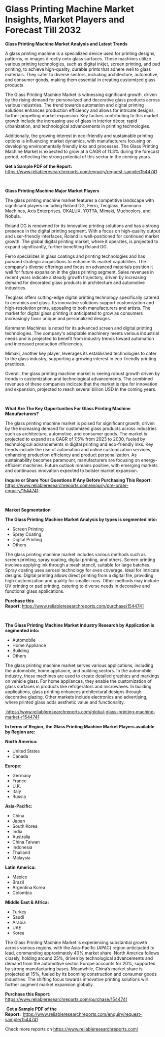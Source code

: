 <p><h1>Glass Printing Machine Market Insights, Market Players and Forecast Till 2032</h1></p><p><strong>Glass Printing Machine Market Analysis and Latest Trends</strong></p>
<p><p>A glass printing machine is a specialized device used for printing designs, patterns, or images directly onto glass surfaces. These machines utilize various printing technologies, such as digital inkjet, screen printing, and pad printing, to achieve high-quality, durable prints that adhere well to glass materials. They cater to diverse sectors, including architecture, automotive, and consumer goods, making them essential in creating customized glass products.</p><p>The Glass Printing Machine Market is witnessing significant growth, driven by the rising demand for personalized and decorative glass products across various industries. The trend towards automation and digital printing solutions enhances production efficiency and allows for intricate designs, further propelling market expansion. Key factors contributing to this market growth include the increasing use of glass in interior décor, rapid urbanization, and technological advancements in printing technologies.</p><p>Additionally, the growing interest in eco-friendly and sustainable printing options is influencing market dynamics, with manufacturers focusing on developing environmentally friendly inks and processes. The Glass Printing Machine Market is expected to grow at a CAGR of 11.3% during the forecast period, reflecting the strong potential of this sector in the coming years.</p></p>
<p><strong>Get a Sample PDF of the Report:&nbsp;</strong> <a href="https://www.reliableresearchreports.com/enquiry/request-sample/1544741?utm_campaign=3009&utm_medium=2&utm_source=Github&utm_content=ia&utm_term=08042025&utm_id=glass-printing-machine">https://www.reliableresearchreports.com/enquiry/request-sample/1544741</a></p>
<p>&nbsp;</p>
<p><strong>Glass Printing Machine Major Market Players</strong></p>
<p><p>The glass printing machine market features a competitive landscape with significant players including Roland DG, Ferro, Tecglass, Kammann Machines, Axis Enterprises, OKALUX, YOTTA, Mimaki, Muchcolors, and Nobula. </p><p>Roland DG is renowned for its innovative printing solutions and has a strong presence in the digital printing segment. With a focus on high-quality output and user-friendly interfaces, Roland is well-positioned for continued market growth. The global digital printing market, where it operates, is projected to expand significantly, further benefiting Roland DG. </p><p>Ferro specializes in glass coatings and printing technologies and has pursued strategic acquisitions to enhance its market capabilities. The company's diverse offerings and focus on advanced materials position it well for future expansion in the glass printing segment. Sales revenues in recent years indicate a steady growth trajectory, driven by increasing demand for decorated glass products in architecture and automotive industries.</p><p>Tecglass offers cutting-edge digital printing technology specifically catered to ceramics and glass. Its innovative solutions support customization and high-resolution prints, appealing to both manufacturers and artists. The market for digital glass printing is anticipated to grow as consumers increasingly favor unique and personalized designs.</p><p>Kammann Machines is noted for its advanced screen and digital printing technologies. The company's adaptable machinery meets various industrial needs and is projected to benefit from industry trends toward automation and increased production efficiencies. </p><p>Mimaki, another key player, leverages its established technologies to cater to the glass industry, supporting a growing interest in eco-friendly printing practices. </p><p>Overall, the glass printing machine market is seeing robust growth driven by trends in customization and technological advancements. The combined revenues of these companies indicate that the market is ripe for innovation and expansion, projected to reach several billion USD in the coming years.</p></p>
<p>&nbsp;</p>
<p><strong>What Are The Key Opportunities For Glass Printing Machine Manufacturers?</strong></p>
<p><p>The glass printing machine market is poised for significant growth, driven by the increasing demand for customized glass products across industries such as architecture, automotive, and consumer goods. The market is projected to expand at a CAGR of 7.5% from 2023 to 2030, fueled by technological advancements in digital printing and eco-friendly inks. Key trends include the rise of automation and online customization services, enhancing production efficiency and product personalization. As sustainability becomes paramount, manufacturers are focusing on energy-efficient machines. Future outlook remains positive, with emerging markets and continuous innovation expected to bolster market expansion.</p></p>
<p><strong>Inquire or Share Your Questions If Any Before Purchasing This Report:</strong> <a href="https://www.reliableresearchreports.com/enquiry/pre-order-enquiry/1544741?utm_campaign=3009&utm_medium=2&utm_source=Github&utm_content=ia&utm_term=08042025&utm_id=glass-printing-machine">https://www.reliableresearchreports.com/enquiry/pre-order-enquiry/1544741</a></p>
<p>&nbsp;</p>
<p><strong>Market Segmentation</strong></p>
<p><strong>The Glass Printing Machine Market Analysis by types is segmented into:</strong></p>
<p><ul><li>Screen Printing</li><li>Spray Coating</li><li>Digital Printing</li><li>Others</li></ul></p>
<p><p>The glass printing machine market includes various methods such as screen printing, spray coating, digital printing, and others. Screen printing involves applying ink through a mesh stencil, suitable for large batches. Spray coating uses aerosol technology for even coverage, ideal for intricate designs. Digital printing allows direct printing from a digital file, providing high customization and quality for smaller runs. Other methods may include UV printing or pad printing, catering to diverse needs in decorative and functional glass applications.</p></p>
<p><strong>Purchase this Report:&nbsp;</strong><a href="https://www.reliableresearchreports.com/purchase/1544741?utm_campaign=3009&utm_medium=2&utm_source=Github&utm_content=ia&utm_term=08042025&utm_id=glass-printing-machine">https://www.reliableresearchreports.com/purchase/1544741</a></p>
<p>&nbsp;</p>
<p><strong>The Glass Printing Machine Market Industry Research by Application is segmented into:</strong></p>
<p><ul><li>Automobile</li><li>Home Appliance</li><li>Building</li><li>Others</li></ul></p>
<p><p>The glass printing machine market serves various applications, including the automobile, home appliance, and building sectors. In the automobile industry, these machines are used to create detailed graphics and markings on vehicle glass. For home appliances, they enable the customization of glass surfaces in products like refrigerators and microwaves. In building applications, glass printing enhances architectural designs through decorative glazing. Other markets include electronics and advertising, where printed glass adds aesthetic value and functionality.</p></p>
<p><a href="https://www.reliableresearchreports.com/global-glass-printing-machine-market-r1544741?utm_campaign=3009&utm_medium=2&utm_source=Github&utm_content=ia&utm_term=08042025&utm_id=glass-printing-machine">&nbsp;https://www.reliableresearchreports.com/global-glass-printing-machine-market-r1544741</a></p>
<p><strong>In terms of Region, the Glass Printing Machine Market Players available by Region are:</strong></p>
<p>
    <p> <strong> North America: </strong>
        <ul>
            <li>United States</li>
            <li>Canada</li>
        </ul>
        </p> 
    <p> <strong> Europe: </strong>
        <ul>
            <li>Germany</li>
            <li>France</li>
            <li>U.K.</li>
            <li>Italy</li>
            <li>Russia</li>
        </ul>
        </p> 
    <p> <strong> Asia-Pacific: </strong>
        <ul>
            <li>China</li>
            <li>Japan</li>
            <li>South Korea</li>
            <li>India</li>
            <li>Australia</li>
            <li>China Taiwan</li>
            <li>Indonesia</li>
            <li>Thailand</li>
            <li>Malaysia</li>
        </ul>
        </p> 
    <p> <strong> Latin America: </strong>
        <ul>
            <li>Mexico</li>
            <li>Brazil</li>
            <li>Argentina Korea</li>
            <li>Colombia</li>
        </ul>
        </p> 
    <p> <strong> Middle East & Africa: </strong>
        <ul>
            <li>Turkey</li>
            <li>Saudi</li>
            <li>Arabia</li>
            <li>UAE</li>
            <li>Korea</li>
        </ul>
    </p>
    </p>
<p><p>The Glass Printing Machine Market is experiencing substantial growth across various regions, with the Asia-Pacific (APAC) region anticipated to lead, commanding approximately 40% market share. North America follows closely, holding around 25%, driven by technological advancements and demand from the automotive sector. Europe accounts for 20%, supported by strong manufacturing bases. Meanwhile, China’s market share is projected at 15%, fueled by its booming construction and consumer goods industries. The shifting focus towards innovative printing solutions will further augment market expansion globally.</p></p>
<p><strong>Purchase this Report: </strong><a href="https://www.reliableresearchreports.com/purchase/1544741?utm_campaign=3009&utm_medium=2&utm_source=Github&utm_content=ia&utm_term=08042025&utm_id=glass-printing-machine">https://www.reliableresearchreports.com/purchase/1544741</a></p>
<p>&nbsp;<strong>Get a Sample PDF of the Report:&nbsp;&nbsp;</strong><a href="https://www.reliableresearchreports.com/enquiry/request-sample/1544741?utm_campaign=3009&utm_medium=2&utm_source=Github&utm_content=ia&utm_term=08042025&utm_id=glass-printing-machine">https://www.reliableresearchreports.com/enquiry/request-sample/1544741</a></p>
<p><strong></strong></p>
<p>Check more reports on <a href="https://www.reliableresearchreports.com/?utm_campaign=3009&utm_medium=2&utm_source=Github&utm_content=ia&utm_term=08042025&utm_id=glass-printing-machine">https://www.reliableresearchreports.com/</a></p>